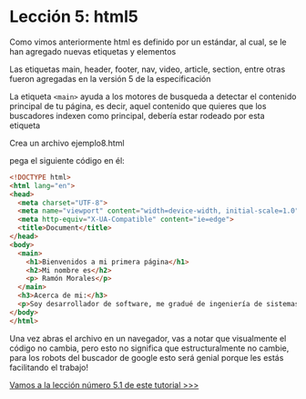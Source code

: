 # Lección 5: html5


Como vimos anteriormente html es definido por un estándar, al cual, se le han agregado nuevas etiquetas y elementos

Las etiquetas main, header, footer, nav, video, article, section, entre otras fueron agregadas en la versión 5 de la especificación


La etiqueta `<main>` ayuda a los motores de busqueda a detectar el contenido principal de tu página, es decir, aquel contenido que quieres que los buscadores indexen como principal, debería estar rodeado por esta etiqueta

Crea un archivo ejemplo8.html

pega el siguiente código en él:

```html
<!DOCTYPE html>
<html lang="en">
<head>
  <meta charset="UTF-8">
  <meta name="viewport" content="width=device-width, initial-scale=1.0">
  <meta http-equiv="X-UA-Compatible" content="ie=edge">
  <title>Document</title>
</head>
<body>
  <main>
    <h1>Bienvenidos a mi primera página</h1>
    <h2>Mi nombre es</h2>
    <p> Ramón Morales</p>
  </main>
  <h3>Acerca de mi:</h3>
  <p>Soy desarrollador de software, me gradué de ingeniería de sistemas hace algunos años, llevo trabajando como desarrollador desde el 2006, pero la primera vez que hice código, fue en 1999 cuando estaba en octavo grado, es decir hace 20 años que programo</p>
</body>
</html>
```

Una vez abras el archivo en un navegador, vas a notar que visualmente el código no cambia, pero esto no significa que estructuralmente no cambie, para los robots del buscador de google esto será genial porque les estás facilitando el trabajo!


[Vamos a la lección número 5.1 de este tutorial >>>](../05-1%20Etiquetas%20html5%20de%20estructura/Readme.md)